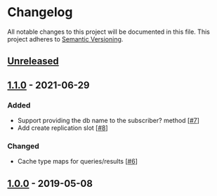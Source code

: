# Changelog

All notable changes to this project will be documented in this file.
This project adheres to [Semantic Versioning](https://semver.org/).

## [Unreleased]

## [1.1.0] - 2021-06-29
### Added
- Support providing the db name to the subscriber? method [[#7](https://github.com/ManageIQ/pg-logical_replication/pull/7)]
- Add create replication slot [[#8](https://github.com/ManageIQ/pg-logical_replication/pull/8)]

### Changed
- Cache type maps for queries/results [[#6](https://github.com/ManageIQ/pg-logical_replication/pull/6)]

## [1.0.0] - 2019-05-08

[Unreleased]: https://github.com/ManageIQ/pg-logical_replication/compare/v1.1.0...master
[1.1.0]: https://github.com/ManageIQ/pg-logical_replication/compare/v1.0.0...v1.1.0
[1.0.0]: https://github.com/ManageIQ/pg-logical_replication/tree/v1.0.0
